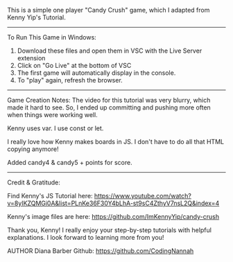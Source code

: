 This is a simple one player "Candy Crush" game, which I adapted from Kenny Yip's Tutorial.
___________________________________
To Run This Game in Windows:
1. Download these files and open them in VSC with the Live Server extension
2. Click on "Go Live" at the bottom of VSC
3. The first game will automatically display in the console.
4. To "play" again, refresh the browser.
____________________________________
Game Creation Notes:
The video for this tutorial was very blurry, which made it hard to see. So, I ended up committing and pushing more often when things were working well.

Kenny uses var. I use const or let.

I really love how Kenny makes boards in JS. I don't have to do all that HTML copying anymore!

Added candy4 & candy5 + points for score.

____________________________________
Credit & Gratitude:

Find Kenny's JS Tutorial here:
https://www.youtube.com/watch?v=8yIKZQMGi0A&list=PLnKe36F30Y4bLhA-st9sC4ZthyV7nsL2Q&index=4

Kenny's image files are here:
https://github.com/ImKennyYip/candy-crush

Thank you, Kenny! 
I really enjoy your step-by-step tutorials with helpful explanations. I look forward to learning more from you!

AUTHOR Diana Barber Github: https://github.com/CodingNannah